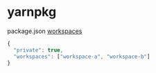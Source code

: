 # yarnpkg

package.json [workspaces](https://yarnpkg.com/zh-Hans/docs/workspaces)

```js
{
  "private": true,
  "workspaces": ["workspace-a", "workspace-b"]
}
```

